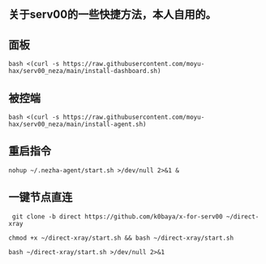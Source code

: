 ## 关于serv00的一些快捷方法，本人自用的。
## 面板
```
bash <(curl -s https://raw.githubusercontent.com/moyu-hax/serv00_neza/main/install-dashboard.sh)
```
## 被控端
```
bash <(curl -s https://raw.githubusercontent.com/moyu-hax/serv00_neza/main/install-agent.sh)
```
## 重启指令
```
nohup ~/.nezha-agent/start.sh >/dev/null 2>&1 &
```
## 一键节点直连
```
 git clone -b direct https://github.com/k0baya/x-for-serv00 ~/direct-xray
```
```
chmod +x ~/direct-xray/start.sh && bash ~/direct-xray/start.sh 
```
```
bash ~/direct-xray/start.sh >/dev/null 2>&1
```
